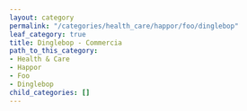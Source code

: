 ```yaml
---
layout: category
permalink: "/categories/health_care/happor/foo/dinglebop"
leaf_category: true
title: Dinglebop - Commercia
path_to_this_category:
- Health & Care
- Happor
- Foo
- Dinglebop
child_categories: []
---
```


